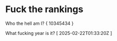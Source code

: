 # Fuck the rankings

Who the hell am I?
{ 10345434 }

What fucking year is it?
[ 2025-02-22T01:33:20Z ]
